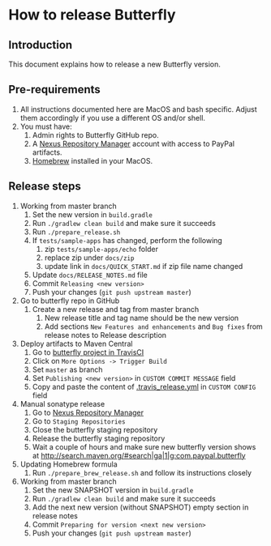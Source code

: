 # How to release Butterfly

## Introduction

This document explains how to release a new Butterfly version.

## Pre-requirements

1. All instructions documented here are MacOS and bash specific. Adjust them accordingly if you use a different OS and/or shell.
1. You must have:
   1. Admin rights to Butterfly GitHub repo.
   1. A [Nexus Repository Manager](https://oss.sonatype.org/#welcome) account with access to PayPal artifacts.
   1. [Homebrew](https://docs.brew.sh/) installed in your MacOS.

## Release steps

1. Working from master branch
   1. Set the new version in `build.gradle`
   1. Run `./gradlew clean build` and make sure it succeeds
   1. Run `./prepare_release.sh`
   1. If `tests/sample-apps` has changed, perform the following
      1. zip `tests/sample-apps/echo` folder
      1. replace zip under `docs/zip`
      1. update link in `docs/QUICK_START.md` if zip file name changed
   1. Update `docs/RELEASE_NOTES.md` file
   1. Commit `Releasing <new version>`
   1. Push your changes (`git push upstream master`)
1. Go to butterfly repo in GitHub
   1. Create a new release and tag from master branch
      1. New release title and tag name should be the new version
      1. Add sections `New Features and enhancements` and `Bug fixes` from release notes to Release description
1. Deploy artifacts to Maven Central
   1. Go to [butterfly project in TravisCI](https://travis-ci.com/github/paypal/butterfly)
   1. Click on `More Options -> Trigger Build`
   1. Set `master` as branch
   1. Set `Publishing <new version>` in `CUSTOM COMMIT MESSAGE` field
   1. Copy and paste the content of [.travis_release.yml](.travis_release.yml) in `CUSTOM CONFIG` field
1. Manual sonatype release
   1. Go to [Nexus Repository Manager](https://oss.sonatype.org/#welcome)
   1. Go to `Staging Repositories`
   1. Close the butterfly staging repository
   1. Release the butterfly staging repository
   1. Wait a couple of hours and make sure new butterfly version shows at http://search.maven.org/#search|ga|1|g:com.paypal.butterfly
1. Updating Homebrew formula
   1. Run `./prepare_brew_release.sh` and follow its instructions closely
1. Working from master branch
   1. Set the new SNAPSHOT version in `build.gradle`
   1. Run `./gradlew clean build` and make sure it succeeds
   1. Add the next new version (without SNAPSHOT) empty section in release notes
   1. Commit `Preparing for version <next new version>`
   1. Push your changes (`git push upstream master`)